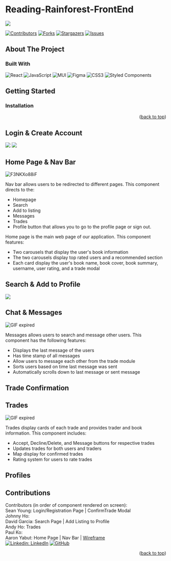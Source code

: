 # Reading-Rainforest-FrontEnd

<!-- Improved compatibility of back to top link: See: https://github.com/othneildrew/Best-README-Template/pull/73 -->

<a name="readme-top"></a>
<a href="https://github.com/Blue-Ocean-Slytherin/Reading-Rainforest-FrontEnd/">
<img src="https://contrib.rocks/image?repo=Blue-Ocean-Slytherin/Reading-Rainforest-FrontEnd" />
</a>

<!-- PROJECT SHIELDS -->
<!--
*** I'm using markdown "reference style" links for readability.
*** Reference links are enclosed in brackets [ ] instead of parentheses ( ).
*** See the bottom of this document for the declaration of the reference variables
*** for contributors-url, forks-url, etc. This is an optional, concise syntax you may use.
*** https://www.markdownguide.org/basic-syntax/#reference-style-links
-->

[![Contributors][contributors-shield]][contributors-url]
[![Forks][forks-shield]][forks-url]
[![Stargazers][stars-shield]][stars-url]
[![Issues][issues-shield]][issues-url]

<!-- PROJECT LOGO -->

<!-- ABOUT THE PROJECT -->

## About The Project

### Built With

![React](https://img.shields.io/badge/react-%2320232a.svg?style=for-the-badge&logo=react&logoColor=%2361DAFB) ![JavaScript](https://img.shields.io/badge/javascript-%23323330.svg?style=for-the-badge&logo=javascript&logoColor=%23F7DF1E) ![MUI](https://img.shields.io/badge/MUI-%230081CB.svg?style=for-the-badge&logo=mui&logoColor=white) ![Figma](https://img.shields.io/badge/figma-%23F24E1E.svg?style=for-the-badge&logo=figma&logoColor=white) ![CSS3](https://img.shields.io/badge/css3-%231572B6.svg?style=for-the-badge&logo=css3&logoColor=white) ![Styled Components](https://img.shields.io/badge/styled--components-DB7093?style=for-the-badge&logo=styled-components&logoColor=white)

<!-- GETTING STARTED -->

## Getting Started

### Installation

<p align="right">(<a href="#readme-top">back to top</a>)</p>

<!-- Login & Create Account -->

## Login & Create Account
<img src='https://i.ibb.co/bv1GbcX/Screen-Shot-2022-10-08-at-3-36-05-PM.png'></img>
<img src='https://i.ibb.co/jH7xFS8/Screen-Shot-2022-10-08-at-3-36-20-PM.png'></img>

<!-- Home Page & Nav Bar -->

## Home Page & Nav Bar
![F3NKXo88iF](https://user-images.githubusercontent.com/85593147/195161074-67c2a670-1921-49d8-b39b-9b177d456358.gif)

Nav bar allows users to be redirected to different pages. This component directs to the:
  * Homepage
  * Search
  * Add to listing
  * Messages
  * Trades
  * Profile button that allows you to go to the profile page or sign out.

Home page is the main web page of our application. This component features:
  * Two carousels that display the user's book information
  * The two carousels display top rated users and a recommended section
  * Each card display the user's book name, book cover, book summary, username, user rating, and a trade modal

<!-- Search & Add to Profile -->

## Search & Add to Profile
![](https://media.giphy.com/media/wBGK9HuZPj8pWUrUEB/giphy.gif)
<!-- Chat & Messages -->

## Chat & Messages
![GIF expired](http://g.recordit.co/WioltM9okS.gif)

Messages allows users to search and message other users. This component has the following features:
  * Displays the last message of the users
  * Has time stamp of all messages 
  * Allow users to message each other from the trade module
  * Sorts users based on time last message was sent
  * Automatically scrolls down to last message or sent message
  

<!-- Trade Confirmation -->

## Trade Confirmation

<!-- Trades -->

## Trades
![GIF expired](http://g.recordit.co/VlbOOsbdMW.gif)

Trades display cards of each trade and provides trader and book information. This component includes:
  * Accept, Decline/Delete, and Message buttons for respective trades
  * Updates trades for both users and traders
  * Map display for confirmed trades
  * Rating system for users to rate trades

<!-- Profiles -->

## Profiles

<!-- CONTRIBUTING -->

## Contributions

Contributors (in order of component rendered on screen):
<br />
Sean Young: Login/Registration Page | ConfirmTrade Modal
<br />
Johnny Ho:
<br />
David Garcia: Search Page | Add Listing to Profile
<br />
Andy Ho: Trades
<br />
Paul Ko:
<br />
Aaron Yabut: Home Page | Nav Bar | [Wireframe](https://www.figma.com/file/g2egkRoDKicfV6UQP1D2OT/Reading-Rainforest?node-id=0%3A1)
<br />
[![Linkedin: LinkedIn](https://img.shields.io/badge/linkedin-%230077B5.svg?style=for-the-badge&logo=linkedin&logoColor=white&link=https://www.linkedin.com/in/aaron-yabut/)](https://www.linkedin.com/in/aaron-yabut/)
[![GitHub](https://img.shields.io/badge/github-%23121011.svg?style=for-the-badge&logo=github&logoColor=white&link=https://github.com/Aaronyabut)](https://github.com/Aaronyabut) 


<p align="right">(<a href="#readme-top">back to top</a>)</p>

<!-- MARKDOWN LINKS & IMAGES -->
<!-- https://www.markdownguide.org/basic-syntax/#reference-style-links -->

[contributors-shield]: https://img.shields.io/github/contributors/Blue-Ocean-Slytherin/Reading-Rainforest-FrontEnd.svg?style=for-the-badge
[contributors-url]: https://github.com/Blue-Ocean-Slytherin/Reading-Rainforest-FrontEnd/graphs/contributors
[forks-shield]: https://img.shields.io/github/forks/Blue-Ocean-Slytherin/Reading-Rainforest-FrontEnd.svg?style=for-the-badge
[forks-url]: https://github.com/github_username/repo_name/network/members
[stars-shield]: https://img.shields.io/github/stars/Blue-Ocean-Slytherin/Reading-Rainforest-FrontEnd.svg?style=for-the-badge
[stars-url]: https://github.com/Blue-Ocean-Slytherin/Reading-Rainforest-FrontEnd/stargazers
[issues-shield]: https://img.shields.io/github/issues/Blue-Ocean-Slytherin/Reading-Rainforest-FrontEnd.svg?style=for-the-badge
[issues-url]: https://github.com/Blue-Ocean-Slytherin/Reading-Rainforest-FrontEnd/issues
[license-shield]: https://img.shields.io/github/license/Blue-Ocean-Slytherin/Reading-Rainforest-FrontEnd.svg?style=for-the-badge
[license-url]: https://github.com/github_username/repo_name/blob/master/LICENSE.txt
[linkedin-shield]: https://img.shields.io/badge/-LinkedIn-black.svg?style=for-the-badge&logo=linkedin&colorB=555
[linkedin-url]: https://linkedin.com/in/linkedin_username
[product-screenshot]: images/screenshot.PNG
[next.js]: https://img.shields.io/badge/next.js-000000?style=for-the-badge&logo=nextdotjs&logoColor=white
[next-url]: https://nextjs.org/
[react.js]: https://img.shields.io/badge/React-20232A?style=for-the-badge&logo=react&logoColor=61DAFB
[react-url]: https://reactjs.org/
[vue.js]: https://img.shields.io/badge/Vue.js-35495E?style=for-the-badge&logo=vuedotjs&logoColor=4FC08D
[vue-url]: https://vuejs.org/
[angular.io]: https://img.shields.io/badge/Angular-DD0031?style=for-the-badge&logo=angular&logoColor=white
[angular-url]: https://angular.io/
[svelte.dev]: https://img.shields.io/badge/Svelte-4A4A55?style=for-the-badge&logo=svelte&logoColor=FF3E00
[svelte-url]: https://svelte.dev/
[laravel.com]: https://img.shields.io/badge/Laravel-FF2D20?style=for-the-badge&logo=laravel&logoColor=white
[laravel-url]: https://laravel.com
[bootstrap.com]: https://img.shields.io/badge/Bootstrap-563D7C?style=for-the-badge&logo=bootstrap&logoColor=white
[bootstrap-url]: https://getbootstrap.com
[jquery.com]: https://img.shields.io/badge/jQuery-0769AD?style=for-the-badge&logo=jquery&logoColor=white
[jquery-url]: https://jquery.com
